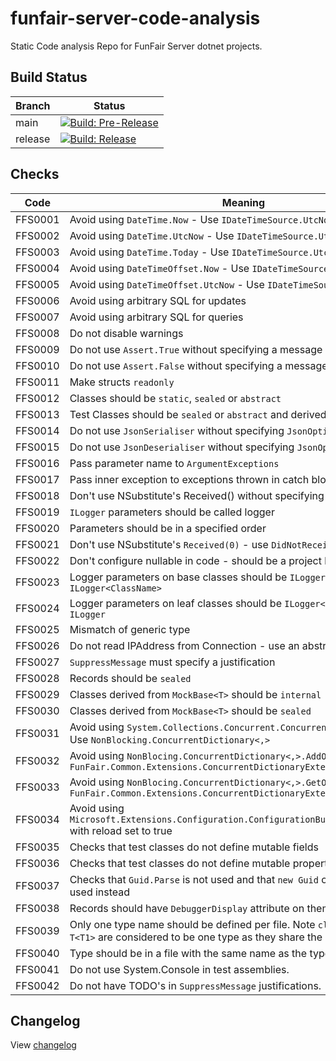 # funfair-server-code-analysis

Static Code analysis Repo for FunFair Server dotnet projects.

## Build Status

| Branch  | Status                                                                                                                                                                                                                                                                |
|---------|-----------------------------------------------------------------------------------------------------------------------------------------------------------------------------------------------------------------------------------------------------------------------|
| main    | [![Build: Pre-Release](https://github.com/funfair-tech/funfair-server-code-analysis/actions/workflows/build-and-publish-pre-release.yml/badge.svg)](https://github.com/funfair-tech/funfair-server-code-analysis/actions/workflows/build-and-publish-pre-release.yml) |
| release | [![Build: Release](https://github.com/funfair-tech/funfair-server-code-analysis/actions/workflows/build-and-publish-release.yml/badge.svg)](https://github.com/funfair-tech/funfair-server-code-analysis/actions/workflows/build-and-publish-release.yml)             |

## Checks

| Code    | Meaning                                                                                                                                        |
|---------|------------------------------------------------------------------------------------------------------------------------------------------------|
| FFS0001 | Avoid using ``DateTime.Now`` - Use ``IDateTimeSource.UtcNow()``                                                                                |
| FFS0002 | Avoid using ``DateTime.UtcNow`` - Use ``IDateTimeSource.UtcNow()``                                                                             |
| FFS0003 | Avoid using ``DateTime.Today`` - Use ``IDateTimeSource.UtcNow().Date``                                                                         |
| FFS0004 | Avoid using ``DateTimeOffset.Now`` - Use ``IDateTimeSource.UtcNow()``                                                                          |
| FFS0005 | Avoid using ``DateTimeOffset.UtcNow`` - Use ``IDateTimeSource.UtcNow()``                                                                       |
| FFS0006 | Avoid using arbitrary SQL for updates                                                                                                          |
| FFS0007 | Avoid using arbitrary SQL for queries                                                                                                          |
| FFS0008 | Do not disable warnings                                                                                                                        |
| FFS0009 | Do not use ``Assert.True`` without specifying a message                                                                                        |
| FFS0010 | Do not use ``Assert.False`` without specifying a message                                                                                       |
| FFS0011 | Make structs ``readonly``                                                                                                                      |
| FFS0012 | Classes should be ``static``, ``sealed`` or ``abstract``                                                                                       |
| FFS0013 | Test Classes should be  ``sealed`` or ``abstract`` and derived from ``TestBase``                                                               |
| FFS0014 | Do not use ``JsonSerialiser`` without specifying ``JsonOptions``                                                                               |
| FFS0015 | Do not use ``JsonDeserialiser`` without specifying ``JsonOptions``                                                                             |
| FFS0016 | Pass parameter name to ``ArgumentExceptions``                                                                                                  |
| FFS0017 | Pass inner exception to exceptions thrown in catch block                                                                                       |
| FFS0018 | Don't use NSubstitute's Received() without specifying the number of calls                                                                      |
| FFS0019 | ``ILogger`` parameters should be called logger                                                                                                 |
| FFS0020 | Parameters should be in a specified order                                                                                                      |
| FFS0021 | Don't use NSubstitute's ``Received(0)`` - use ``DidNotReceive()`` instead                                                                      |
| FFS0022 | Don't configure nullable in code - should be a project level.                                                                                  |
| FFS0023 | Logger parameters on base classes should be ``ILogger`` not ``ILogger<ClassName>``                                                             |
| FFS0024 | Logger parameters on leaf classes should be ``ILogger<ClassName>`` not ``ILogger``                                                             |
| FFS0025 | Mismatch of generic type                                                                                                                       |
| FFS0026 | Do not read IPAddress from Connection - use an abstraction                                                                                     |
| FFS0027 | ``SuppressMessage`` must specify a justification                                                                                               |
| FFS0028 | Records should be ``sealed``                                                                                                                   |
| FFS0029 | Classes derived from ``MockBase<T>`` should be ``internal``                                                                                    |
| FFS0030 | Classes derived from ``MockBase<T>`` should be ``sealed``                                                                                      |
| FFS0031 | Avoid using ``System.Collections.Concurrent.ConcurrentDictionary<,>`` - Use ``NonBlocking.ConcurrentDictionary<,>``                            |
| FFS0032 | Avoid using ``NonBlocing.ConcurrentDictionary<,>.AddOrUpdate`` - Use ``FunFair.Common.Extensions.ConcurrentDictionaryExtensions.AddOrUpdate``  |
| FFS0033 | Avoid using ``NonBlocing.ConcurrentDictionary<,>.GetOrAdd`` - Use ``FunFair.Common.Extensions.ConcurrentDictionaryExtensions.GetOrAdd``        |
| FFS0034 | Avoid using ``Microsoft.Extensions.Configuration.ConfigurationBuilder.AddJsonFile`` with reload set to true                                    |
| FFS0035 | Checks that test classes do not define mutable fields                                                                                          |
| FFS0036 | Checks that test classes do not define mutable properties                                                                                      |
| FFS0037 | Checks that ``Guid.Parse`` is not used and that ``new Guid`` or ``Guid.TryParse`` is used instead                                              |
| FFS0038 | Records should have ``DebuggerDisplay`` attribute on them.                                                                                     |
| FFS0039 | Only one type name should be defined per file. Note ``class T`` and ``class T<T1>`` are considered to be one type as they share the same name. |
| FFS0040 | Type should be in a file with the same name as the type.                                                                                       |
| FFS0041 | Do not use System.Console in test assemblies.                                                                                                  |
| FFS0042 | Do not have TODO's in ``SuppressMessage`` justifications.                                                                                      |

## Changelog

View [changelog](CHANGELOG.md)
